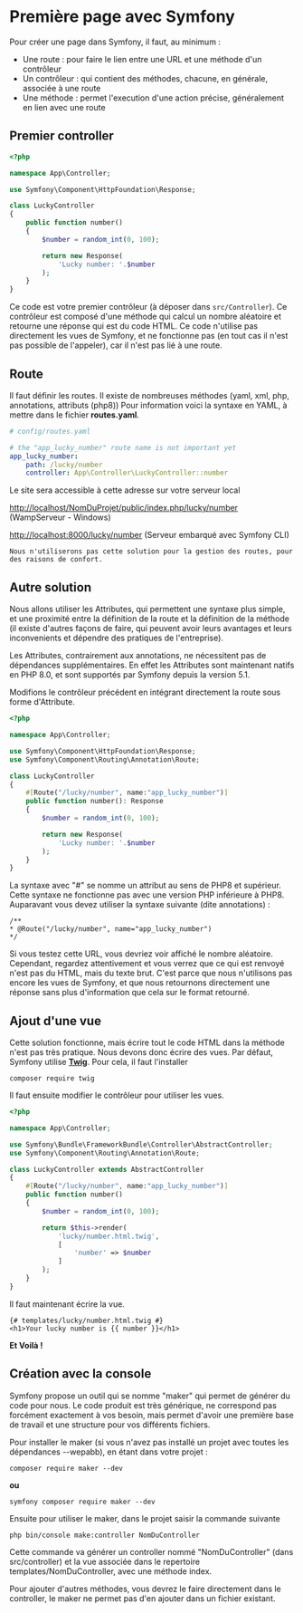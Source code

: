 # Première page avec Symfony

Pour créer une page dans Symfony, il faut, au minimum :

* Une route : pour faire le lien entre une URL et une méthode d'un contrôleur
* Un contrôleur : qui contient des méthodes, chacune, en générale, associée à une route
* Une méthode : permet l'execution d'une action précise, généralement en lien avec une route

## Premier controller

```php
<?php

namespace App\Controller;

use Symfony\Component\HttpFoundation\Response;

class LuckyController
{
    public function number()
    {
        $number = random_int(0, 100);

        return new Response(
            'Lucky number: '.$number
        );
    }
}
```

Ce code est votre premier contrôleur (à déposer dans `src/Controller`). Ce contrôleur est composé d'une méthode qui calcul un nombre aléatoire et retourne une réponse qui est du code HTML. Ce code n'utilise pas directement les vues de Symfony, et ne fonctionne pas (en tout cas il n'est pas possible de l'appeler), car il n'est pas lié à une route.

## Route

Il faut définir les routes. Il existe de nombreuses méthodes (yaml, xml, php, annotations, attributs (php8)) Pour information voici la syntaxe en YAML, à mettre dans le fichier **routes.yaml**.

```yaml
# config/routes.yaml

# the "app_lucky_number" route name is not important yet
app_lucky_number:
    path: /lucky/number
    controller: App\Controller\LuckyController::number
```

Le site sera accessible à cette adresse sur votre serveur local

[http://localhost/NomDuProjet/public/index.php/lucky/number](http://localhost:8000/lucky/number) (WampServeur - Windows)

[http://localhost:8000/lucky/number](http://localhost:8000/lucky/number) (Serveur embarqué avec Symfony CLI)

    Nous n'utiliserons pas cette solution pour la gestion des routes, pour des raisons de confort.

## Autre solution

Nous allons utiliser les Attributes, qui permettent une syntaxe plus simple, et une proximité entre la définition de la route et la définition de la méthode (il existe d'autres façons de faire, qui peuvent avoir leurs avantages et leurs inconvenients et dépendre des pratiques de l'entreprise).

Les Attributes, contrairement aux annotations, ne nécessitent pas de dépendances supplémentaires. En effet les Attributes sont maintenant natifs en PHP 8.0, et sont supportés par Symfony depuis la version 5.1.

Modifions le contrôleur précédent en intégrant directement la route sous forme d'Attribute.

```php
<?php

namespace App\Controller;

use Symfony\Component\HttpFoundation\Response;
use Symfony\Component\Routing\Annotation\Route;

class LuckyController
{
    #[Route("/lucky/number", name:"app_lucky_number")]
    public function number(): Response
    {
        $number = random_int(0, 100);

        return new Response(
            'Lucky number: '.$number
        );
    }
}
```

La syntaxe avec "#" se nomme un attribut au sens de PHP8 et supérieur. Cette syntaxe ne fonctionne pas avec une version PHP inférieure à PHP8. Auparavant vous devez utiliser la syntaxe suivante (dite annotations) :

```
/**
* @Route("/lucky/number", name="app_lucky_number")
*/
```

Si vous testez cette URL, vous devriez voir affiché le nombre aléatoire. Cependant, regardez attentivement et vous verrez que ce qui est renvoyé n'est pas du HTML, mais du texte brut. C'est parce que nous n'utilisons pas encore les vues de Symfony, et que nous retournons directement une réponse sans plus d'information que cela sur le format retourné.

## Ajout d'une vue

Cette solution fonctionne, mais écrire tout le code HTML dans la méthode n'est pas très pratique. Nous devons donc écrire des vues. Par défaut, Symfony utilise [**Twig**](https://twig.symfony.com/). Pour cela, il faut l'installer

```
composer require twig
```

Il faut ensuite modifier le contrôleur pour utiliser les vues.

```php
<?php

namespace App\Controller;

use Symfony\Bundle\FrameworkBundle\Controller\AbstractController;
use Symfony\Component\Routing\Annotation\Route;

class LuckyController extends AbstractController
{
    #[Route("/lucky/number", name:"app_lucky_number")]
    public function number()
    {
        $number = random_int(0, 100);

        return $this->render(
            'lucky/number.html.twig',
            [
                'number' => $number
            ]
        );
    }
}
```

Il faut maintenant écrire la vue.

```twig
{# templates/lucky/number.html.twig #}
<h1>Your lucky number is {{ number }}</h1>
```

**Et Voilà !**

## **Création avec la console**

Symfony propose un outil qui se nomme "maker" qui permet de générer du code pour nous. Le code produit est très générique, ne correspond pas forcément exactement à vos besoin, mais permet d'avoir une première base de travail et une structure pour vos différents fichiers.

Pour installer le maker (si vous n'avez pas installé un projet avec toutes les dépendances --wepabb), en étant dans votre projet :

`composer require maker --dev`

**ou**

`symfony composer require maker --dev`

Ensuite pour utiliser le maker, dans le projet saisir la commande suivante

`php bin/console make:controller NomDuController`

Cette commande va générer un controller nommé "NomDuController" (dans src/controller) et la vue associée dans le repertoire templates/NomDuController, avec une méthode index.

Pour ajouter d'autres méthodes, vous devrez le faire directement dans le controller, le maker ne permet pas d'en ajouter dans un fichier existant.
